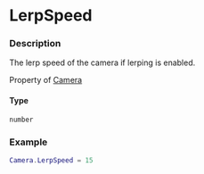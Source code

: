 # LerpSpeed
### Description
The lerp speed of the camera if lerping is enabled.

Property of [Camera](../../)

#### Type
`number`

### Example
```lua
Camera.LerpSpeed = 15
```